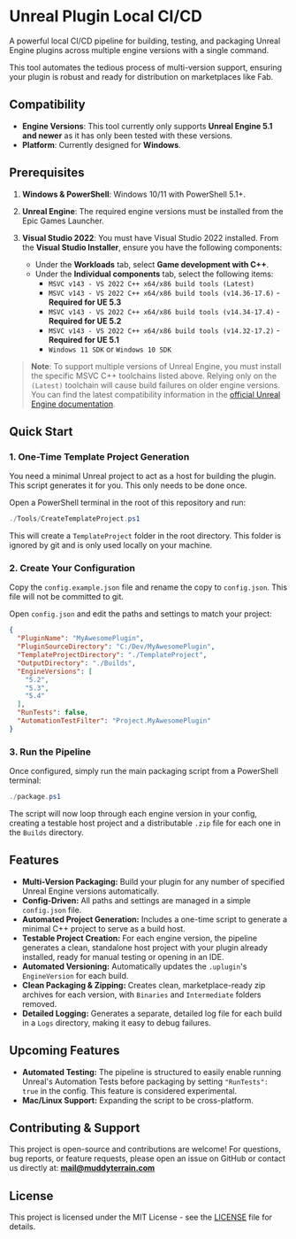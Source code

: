 # Unreal Plugin Local CI/CD

A powerful local CI/CD pipeline for building, testing, and packaging Unreal Engine plugins across multiple engine versions with a single command.

This tool automates the tedious process of multi-version support, ensuring your plugin is robust and ready for distribution on marketplaces like Fab.

## Compatibility

* **Engine Versions**: This tool currently only supports **Unreal Engine 5.1 and newer** as it has only been tested with these versions.
* **Platform**: Currently designed for **Windows**.

## Prerequisites

1.  **Windows & PowerShell**: Windows 10/11 with PowerShell 5.1+.

2.  **Unreal Engine**: The required engine versions must be installed from the Epic Games Launcher.

3.  **Visual Studio 2022**: You must have Visual Studio 2022 installed. From the **Visual Studio Installer**, ensure you have the following components:
    * Under the **Workloads** tab, select **Game development with C++**.
    * Under the **Individual components** tab, select the following items:
        * `MSVC v143 - VS 2022 C++ x64/x86 build tools (Latest)`
        * `MSVC v143 - VS 2022 C++ x64/x86 build tools (v14.36-17.6)` - **Required for UE 5.3**
        * `MSVC v143 - VS 2022 C++ x64/x86 build tools (v14.34-17.4)` - **Required for UE 5.2**
        * `MSVC v143 - VS 2022 C++ x64/x86 build tools (v14.32-17.2)` - **Required for UE 5.1**
        * `Windows 11 SDK` or `Windows 10 SDK`

> **Note**: To support multiple versions of Unreal Engine, you must install the specific MSVC C++ toolchains listed above. Relying only on the `(Latest)` toolchain will cause build failures on older engine versions. You can find the latest compatibility information in the [official Unreal Engine documentation](https://dev.epicgames.com/documentation/en-us/unreal-engine/setting-up-visual-studio-development-environment-for-cplusplus-projects-in-unreal-engine).

## Quick Start

### 1. One-Time Template Project Generation

You need a minimal Unreal project to act as a host for building the plugin. This script generates it for you. This only needs to be done once.

Open a PowerShell terminal in the root of this repository and run:

```powershell
./Tools/CreateTemplateProject.ps1
```

This will create a `TemplateProject` folder in the root directory. This folder is ignored by git and is only used locally on your machine.

### 2. Create Your Configuration

Copy the `config.example.json` file and rename the copy to `config.json`. This file will not be committed to git.

Open `config.json` and edit the paths and settings to match your project:

```json
{
  "PluginName": "MyAwesomePlugin",
  "PluginSourceDirectory": "C:/Dev/MyAwesomePlugin",
  "TemplateProjectDirectory": "./TemplateProject",
  "OutputDirectory": "./Builds",
  "EngineVersions": [
    "5.2",
    "5.3",
    "5.4"
  ],
  "RunTests": false,
  "AutomationTestFilter": "Project.MyAwesomePlugin"
}
```

### 3. Run the Pipeline

Once configured, simply run the main packaging script from a PowerShell terminal:

```powershell
./package.ps1
```

The script will now loop through each engine version in your config, creating a testable host project and a distributable `.zip` file for each one in the `Builds` directory.

## Features

* **Multi-Version Packaging:** Build your plugin for any number of specified Unreal Engine versions automatically.
* **Config-Driven:** All paths and settings are managed in a simple `config.json` file.
* **Automated Project Generation:** Includes a one-time script to generate a minimal C++ project to serve as a build host.
* **Testable Project Creation:** For each engine version, the pipeline generates a clean, standalone host project with your plugin already installed, ready for manual testing or opening in an IDE.
* **Automated Versioning:** Automatically updates the `.uplugin`'s `EngineVersion` for each build.
* **Clean Packaging & Zipping:** Creates clean, marketplace-ready zip archives for each version, with `Binaries` and `Intermediate` folders removed.
* **Detailed Logging:** Generates a separate, detailed log file for each build in a `Logs` directory, making it easy to debug failures.

## Upcoming Features

* **Automated Testing:** The pipeline is structured to easily enable running Unreal's Automation Tests before packaging by setting `"RunTests": true` in the config. This feature is considered experimental.
* **Mac/Linux Support:** Expanding the script to be cross-platform.

## Contributing & Support

This project is open-source and contributions are welcome! For questions, bug reports, or feature requests, please open an issue on GitHub or contact us directly at: **mail@muddyterrain.com**

## License

This project is licensed under the MIT License - see the [LICENSE](LICENSE) file for details.

